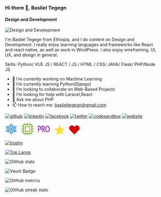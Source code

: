 ### Hi there 👋, Basliel Tegegn
#### Design and Development
![Design and Development](https://pbs.twimg.com/profile_banners/1676100438343446529/1718353240/600x200)

I'm Basliel Tegegn from Ethiopia, and I do content on Design and Development. I really enjoy learning languages and frameworks like React and react native, as well as work in WordPress.
I also enjoy wireframing, UI, UX, and design in general.

Skills: Python/ VUE JS / REACT / JS / HTML / CSS/ JAVA/ Flask/ PHP/Node JS

- 🔭 I’m currently working on Machine Learning 
- 🌱 I’m currently learning Python(Django) 
- 👯 I’m looking to collaborate on  Web-Based Projects 
- 🤔 I’m looking for help with Laravel,React 
- 💬 Ask me about PHP 
- 📫 How to reach me: baslieltegegn@gmail.com 


[<img src='https://cdn.jsdelivr.net/npm/simple-icons@3.0.1/icons/github.svg' alt='github' height='40'>](https://github.com/https://github.com/basgotech)  [<img src='https://cdn.jsdelivr.net/npm/simple-icons@3.0.1/icons/linkedin.svg' alt='linkedin' height='40'>](https://www.linkedin.com/in/https://www.linkedin.com/in/baslieltegegn/)  [<img src='https://cdn.jsdelivr.net/npm/simple-icons@3.0.1/icons/facebook.svg' alt='facebook' height='40'>](https://www.facebook.com/https://www.facebook.com/profile.php?id=100009212840720)  [<img src='https://cdn.jsdelivr.net/npm/simple-icons@3.0.1/icons/twitter.svg' alt='twitter' height='40'>](https://twitter.com/https://x.com/basgoprogrammer)  [<img src='https://cdn.jsdelivr.net/npm/simple-icons@3.0.1/icons/codesandbox.svg' alt='codesandbox' height='40'>](https://codesandbox.io/u/https://codesandbox.io/u/basgotech)  [<img src='https://cdn.jsdelivr.net/npm/simple-icons@3.0.1/icons/icloud.svg' alt='website' height='40'>](https://baslielalx.framer.website/)  

<a href='https://archiveprogram.github.com/'><img src='https://raw.githubusercontent.com/acervenky/animated-github-badges/master/assets/acbadge.gif' width='40' height='40'></a> <a href='https://docs.github.com/en/developers'><img src='https://raw.githubusercontent.com/acervenky/animated-github-badges/master/assets/devbadge.gif' width='40' height='40'></a> <a href='https://github.com/pricing'><img src='https://raw.githubusercontent.com/acervenky/animated-github-badges/master/assets/pro.gif' width='40' height='40'></a> <a href='https://stars.github.com/'><img src='https://raw.githubusercontent.com/acervenky/animated-github-badges/master/assets/starbadge.gif' width='35' height='35'></a> <a href='https://docs.github.com/en/github/supporting-the-open-source-community-with-github-sponsors'><img src='https://raw.githubusercontent.com/acervenky/animated-github-badges/master/assets/sponsorbadge.gif' width='35' height='35'></a> 

[![trophy](https://github-profile-trophy.vercel.app/?username=basgotech)](https://github.com/ryo-ma/github-profile-trophy)

[![Top Langs](https://github-readme-stats.vercel.app/api/top-langs/?username=https://github.com/basgotech)](https://github.com/anuraghazra/github-readme-stats)

![GitHub stats](https://github-readme-stats.vercel.app/api?username=https://github.com/basgotech&show_icons=true)  

![Vaunt Badge](https://api.vaunt.dev/v1/github/entities/https://github.com/basgotech/contributions?format=svg&private=false)  

![GitHub metrics](https://metrics.lecoq.io/https://github.com/basgotech)  

![GitHub streak stats](https://streak-stats.demolab.com/?user=https://github.com/basgotech)  

